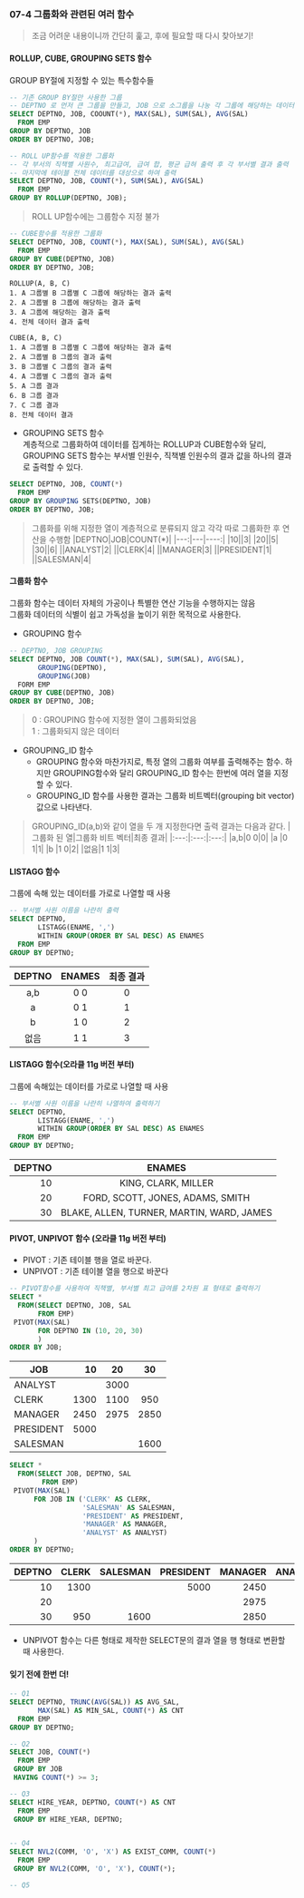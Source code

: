 ### 07-4 그룹화와 관련된 여러 함수
> 조금 어려운 내용이니까 간단히 훑고, 후에 필요할 때 다시 찾아보기!
#### ROLLUP, CUBE, GROUPING SETS 함수
GROUP BY절에 지정할 수 있는 특수함수들
```sql
-- 기존 GROUP BY절만 사용한 그룹
-- DEPTNO 로 먼저 큰 그룹을 만들고, JOB 으로 소그룹을 나눙 각 그룹에 해당하는 데이터 출력
SELECT DEPTNO, JOB, COOUNT(*), MAX(SAL), SUM(SAL), AVG(SAL)
  FROM EMP
GROUP BY DEPTNO, JOB
ORDER BY DEPTNO, JOB;

-- ROLL UP함수를 적용한 그룹화
-- 각 부서의 직책별 사원수, 최고급여, 급여 합, 평균 급혀 출력 후 각 부서별 결과 출력
-- 마지막에 테이블 전체 데이터를 대상으로 하여 출력
SELECT DEPTNO, JOB, COUNT(*), SUM(SAL), AVG(SAL)
  FROM EMP
GROUP BY ROLLUP(DEPTNO, JOB);
```
> ROLL UP함수에는 그룹함수 지정 불가
```sql
-- CUBE함수를 적용한 그룹화
SELECT DEPTNO, JOB, COUNT(*), MAX(SAL), SUM(SAL), AVG(SAL)
  FROM EMP
GROUP BY CUBE(DEPTNO, JOB)
ORDER BY DEPTNO, JOB;
```
```
ROLLUP(A, B, C) 
1. A 그룹별 B 그룹별 C 그룹에 해당하는 결과 출력
2. A 그룹별 B 그룹에 해당하는 결과 출력
3. A 그룹에 해당하는 결과 출력
4. 전체 데이터 결과 출력

CUBE(A, B, C)
1. A 그룹별 B 그룹별 C 그룹에 해당하는 결과 출력
2. A 그룹별 B 그룹의 결과 출력 
3. B 그룹별 C 그룹의 결과 출력
4. A 그룹별 C 그룹의 결과 출력
5. A 그룹 결과
6. B 그룹 결과
7. C 그룹 결과
8. 전체 데이터 결과
```
- GROUPING SETS 함수    
계층적으로 그룹화하여 데이터를 집계하는 ROLLUP과 CUBE함수와 달리, GROUPING SETS 함수는 부서별 인원수, 직책별 인원수의 결과 값을 하나의 결과로 출력할 수 있다. 
```sql
SELECT DEPTNO, JOB, COUNT(*)
  FROM EMP
GROUP BY GROUPING SETS(DEPTNO, JOB)
ORDER BY DEPTNO, JOB;
```
> 그룹화를 위해 지정한 열이 계층적으로 분류되지 않고 각각 따로 그룹화한 후 연산을 수행함
|DEPTNO|JOB|COUNT(*)|
|---:|---|----:|
|10||3|
|20||5|
|30||6|
||ANALYST|2|
||CLERK|4|
||MANAGER|3|
||PRESIDENT|1|
||SALESMAN|4|


#### 그룹화 함수
그룹화 함수는 데이터 자체의 가공이나 특별한 연산 기능을 수행하지는 않음     
그룹화 데이터의 식별이 쉽고 가독성을 높이기 위한 목적으로 사용한다.    

- GROUPING 함수
```sql
-- DEPTNO, JOB GROUPING
SELECT DEPTNO, JOB COUNT(*), MAX(SAL), SUM(SAL), AVG(SAL),
       GROUPING(DEPTNO),
       GROUPING(JOB)
  FORM EMP
GROUP BY CUBE(DEPTNO, JOB)
ORDER BY DEPTNO, JOB;
```
> 0 : GROUPING 함수에 지정한 열이 그룹화되었음      
> 1 : 그룹화되지 않은 데이터      

- GROUPING_ID 함수    
  - GROUPING 함수와 마찬가지로, 특정 열의 그룹화 여부를 출력해주는 함수. 하지만 GROUPING함수와 달리 GROUPING_ID 함수는 한번에 여러 열을 지정할 수 있다.     
  - GROUPING_ID 함수를 사용한 결과는 그룹화 비트벡터(grouping bit vector) 값으로 나타낸다.     

> GROUPING_ID(a,b)와 같이 열을 두 개 지정한다면 출력 결과는 다음과 같다.
|그룹화 된 열|그룹화 비트 벡터|최종 결과|
|:---:|:---:|:---:|
|a,b|0 0|0|
|a  |0 1|1|
|b  |1 0|2|
|없음|1 1|3|

#### LISTAGG 함수
그룹에 속해 있는 데이터를 가로로 나열할 때 사용    
```sql
-- 부서별 사원 이름을 나란히 출력
SELECT DEPTNO, 
       LISTAGG(ENAME, ',')
       WITHIN GROUP(ORDER BY SAL DESC) AS ENAMES
  FROM EMP
GROUP BY DEPTNO;
```
|DEPTNO|ENAMES|최종 결과|
|:---:|:---:|:---:|
|a,b|0 0|0|
|a  |0 1|1|
|b  |1 0|2|
|없음|1 1|3|

#### LISTAGG 함수(오라클 11g 버전 부터)
그룹에 속해있는 데이터를 가로로 나열할 때 사용
```SQL
-- 부서별 사원 이름을 나란히 나열하여 출력하기
SELECT DEPTNO,
       LISTAGG(ENAME, ',')
       WITHIN GROUP(ORDER BY SAL DESC) AS ENAMES
  FROM EMP
GROUP BY DEPTNO;
```
|DEPTNO|ENAMES|
|---:|:---:|
|10|KING, CLARK, MILLER|
|20|FORD, SCOTT, JONES, ADAMS, SMITH|
|30|BLAKE, ALLEN, TURNER, MARTIN, WARD, JAMES|

#### PIVOT, UNPIVOT 함수 (오라클 11g 버전 부터)
- PIVOT : 기존 테이블 행을 열로 바꾼다.    
- UNPIVOT : 기존 테이블 열을 행으로 바꾼다
```SQL
-- PIVOT함수를 사용하여 직책별, 부서별 최고 급여를 2차원 표 형태로 출력하기
SELECT *
  FROM(SELECT DEPTNO, JOB, SAL
       FROM EMP)
 PIVOT(MAX(SAL)
       FOR DEPTNO IN (10, 20, 30)
       )
ORDER BY JOB;
```
|JOB|10|20|30|
|--|---:|---|:---:|
|ANALYST||3000||
|CLERK|1300|1100|950|
|MANAGER|2450|2975|2850|
|PRESIDENT|5000|||
|SALESMAN|||1600|
```SQL
SELECT *
  FROM(SELECT JOB, DEPTNO, SAL
        FROM EMP)
 PIVOT(MAX(SAL)
      FOR JOB IN ('CLERK' AS CLERK,
                  'SALESMAN' AS SALESMAN,
                  'PRESIDENT' AS PRESIDENT,
                  'MANAGER' AS MANAGER,
                  'ANALYST' AS ANALYST)
      )
ORDER BY DEPTNO;
```
|DEPTNO|CLERK|SALESMAN|PRESIDENT|MANAGER|ANALYST|
|--:|---:|---:|---:|--:|--:|
|10|1300||5000|2450||
|20||||2975|3000|
|30|950|1600||2850||     

- UNPIVOT 함수는 다른 형태로 제작한 SELECT문의 결과 열을 행 형태로 변환할 때 사용한다.     


#### 잊기 전에 한번 더!
```SQL
-- Q1
SELECT DEPTNO, TRUNC(AVG(SAL)) AS AVG_SAL, 
       MAX(SAL) AS MIN_SAL, COUNT(*) AS CNT
  FROM EMP
GROUP BY DEPTNO;

-- Q2
SELECT JOB, COUNT(*)
  FROM EMP
 GROUP BY JOB
 HAVING COUNT(*) >= 3;

-- Q3
SELECT HIRE_YEAR, DEPTNO, COUNT(*) AS CNT
  FROM EMP
 GROUP BY HIRE_YEAR, DEPTNO;


-- Q4
SELECT NVL2(COMM, 'O', 'X') AS EXIST_COMM, COUNT(*)
  FROM EMP
 GROUP BY NVL2(COMM, 'O', 'X'), COUNT(*);

-- Q5

```
